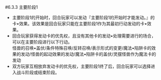 #6.3.3        主要阶段1
* 主要阶段1的开始时，回合玩家可以发动『主要阶段1的开始时才能发动。』的卡•效果。该效果是回合玩家只能在主要阶段1作为其最初行动发动的卡•效果。
* 回合玩家获得发动卡的优先权，且没有其他卡的发动•处理需要进行的场合，可以在主要阶段进行以下行动。<br>
怪兽的召唤•盖伏/条件特殊召唤/反转召唤/表示形式的变更/魔法•陷阱卡的效果的发动/怪兽的起动效果的发动/魔法•陷阱卡的盖伏/灵摆怪兽作为魔法卡的发动
* 双方玩家互相放弃发动卡的优先权，主要阶段1终了后，回合玩家可以选择进入战斗阶段或结束阶段。
